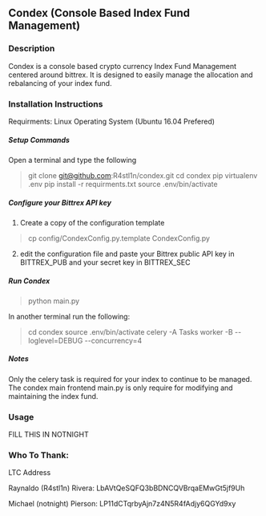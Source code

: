 ## Condex (Console Based Index Fund Management)

### Description
Condex is a console based crypto currency Index Fund Management centered around bittrex. It is designed to easily manage the allocation and rebalancing of your index fund.

### Installation Instructions

Requirments:
	Linux Operating System (Ubuntu 16.04 Prefered)

##### Setup Commands
Open a terminal and type the following
> git clone git@github.com:R4stl1n/condex.git
> cd condex
> pip virtualenv .env
> pip install  -r requirments.txt
> source .env/bin/activate

##### Configure your Bittrex API key
1. Create a copy of the configuration template
> cp config/CondexConfig.py.template CondexConfig.py
2. edit the configuration file and paste your Bittrex public API key in BITTREX_PUB and your secret key in BITTREX_SEC


##### Run Condex
>python main.py

In another terminal run the following:
>cd condex
>source .env/bin/activate
>celery -A Tasks worker -B --loglevel=DEBUG --concurrency=4


##### Notes
Only the celery task is required for your index to continue to be managed. The condex main frontend main.py is only require for modifying and maintaining the index fund.

### Usage
FILL THIS IN NOTNIGHT


### Who To Thank:

LTC Address

Raynaldo (R4stl1n) Rivera: LbAVtQeSQFQ3bBDNCQVBrqaEMwGt5jf9Uh

Michael (notnight) Pierson: LP11dCTqrbyAjn7z4N5R4fAdjy6QGYd9xy
